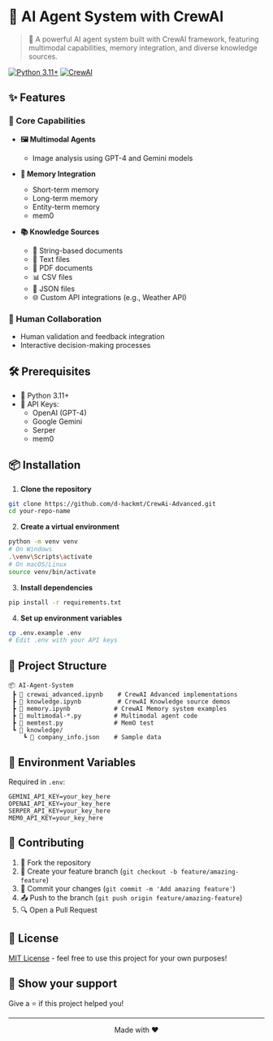 # 🤖 AI Agent System with CrewAI

> 🚀 A powerful AI agent system built with CrewAI framework, featuring multimodal capabilities, memory integration, and diverse knowledge sources.

[![Python 3.11+](https://img.shields.io/badge/python-3.8+-blue.svg)](https://www.python.org/downloads/)
[![CrewAI](https://img.shields.io/badge/CrewAI-Latest-green.svg)](https://github.com/joaomdmoura/crewAI)

## ✨ Features

### 🎯 Core Capabilities
- **🖼️ Multimodal Agents**
  - Image analysis using GPT-4 and Gemini models
  
- **🧠 Memory Integration**
  - Short-term memory 
  - Long-term memory
  - Entity-term memory
  - mem0

  
- **📚 Knowledge Sources**
  - 📝 String-based documents
  - 📄 Text files
  - 📑 PDF documents
  - 📊 CSV files
  - 🔄 JSON files
  - 🌐 Custom API integrations (e.g., Weather API)


### 👥 Human Collaboration
- Human validation and feedback integration
- Interactive decision-making processes

## 🛠️ Prerequisites

- 🐍 Python 3.11+
- 🔑 API Keys:
  - OpenAI (GPT-4)
  - Google Gemini
  - Serper
  - mem0

## 📦 Installation

1. **Clone the repository**
```bash
git clone https://github.com/d-hackmt/CrewAi-Advanced.git
cd your-repo-name
```

2. **Create a virtual environment**
```bash
python -m venv venv
# On Windows
.\venv\Scripts\activate
# On macOS/Linux
source venv/bin/activate
```

3. **Install dependencies**
```bash
pip install -r requirements.txt
```

4. **Set up environment variables**
```bash
cp .env.example .env
# Edit .env with your API keys
```

## 📁 Project Structure

```
📦 AI-Agent-System
 ┣ 📓 crewai_advanced.ipynb    # CrewAI Advanced implementations
 ┣ 📓 knowledge.ipynb          # CrewAI Knowledge source demos
 ┣ 📓 memory.ipynb            # CrewAI Memory system examples
 ┣ 📜 multimodal-*.py         # Multimodal agent code
 ┣ 📜 memtest.py              # MemO test
 ┗ 📂 knowledge/
    ┗ 📄 company_info.json    # Sample data
```


## 🔐 Environment Variables

Required in `.env`:
```env
GEMINI_API_KEY=your_key_here
OPENAI_API_KEY=your_key_here
SERPER_API_KEY=your_key_here
MEM0_API_KEY=your_key_here
```

## 🤝 Contributing

1. 🍴 Fork the repository
2. 🌱 Create your feature branch (`git checkout -b feature/amazing-feature`)
3. 💾 Commit your changes (`git commit -m 'Add amazing feature'`)
4. 📤 Push to the branch (`git push origin feature/amazing-feature`)
5. 🔍 Open a Pull Request

## 📝 License

[MIT License](LICENSE) - feel free to use this project for your own purposes!

## 🌟 Show your support

Give a ⭐️ if this project helped you!

---

<div align="center">
Made with ❤️
</div>


